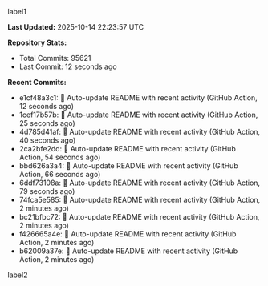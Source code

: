 
label1 
<!-- ACTIVITY_START -->
**Last Updated:** 2025-10-14 22:23:57 UTC

**Repository Stats:**
- Total Commits: 95621
- Last Commit: 12 seconds ago

**Recent Commits:**
- e1cf48a3c1: 🤖 Auto-update README with recent activity (GitHub Action, 12 seconds ago)
- 1cef17b57b: 🤖 Auto-update README with recent activity (GitHub Action, 25 seconds ago)
- 4d785d41af: 🤖 Auto-update README with recent activity (GitHub Action, 40 seconds ago)
- 2ca2bfe2dd: 🤖 Auto-update README with recent activity (GitHub Action, 54 seconds ago)
- bbd626a3a4: 🤖 Auto-update README with recent activity (GitHub Action, 66 seconds ago)
- 6ddf73108a: 🤖 Auto-update README with recent activity (GitHub Action, 79 seconds ago)
- 74fca5e585: 🤖 Auto-update README with recent activity (GitHub Action, 2 minutes ago)
- bc21bfbc72: 🤖 Auto-update README with recent activity (GitHub Action, 2 minutes ago)
- f426665a4e: 🤖 Auto-update README with recent activity (GitHub Action, 2 minutes ago)
- b62009a37e: 🤖 Auto-update README with recent activity (GitHub Action, 2 minutes ago)
<!-- ACTIVITY_END -->

label2
